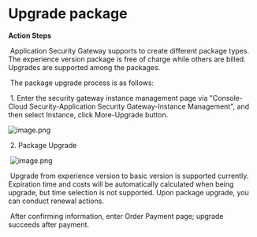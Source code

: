 # Upgrade package

**Action Steps**

​    Application Security Gateway supports to create different package types. The experience version package is free of charge while others are billed. Upgrades are supported among the packages.

​    The package upgrade process is as follows:

​    1. Enter the security gateway instance management page via "Console-Cloud Security-Application Security Gateway-Instance Management", and then select Instance, click More-Upgrade button.

![image.png](https://img1.jcloudcs.com/cms/6b83b485-88c2-4aa6-af6d-2e17bfd5f8c820180816202614.png)

​    2. Package Upgrade

​    ![image.png](https://img1.jcloudcs.com/cms/74843148-355b-457f-b3f0-8c2e434c034a20180816202932.png)

​    Upgrade from experience version to basic version is supported currently. Expiration time and costs will be automatically calculated when being upgrade, but time selection is not supported. Upon package upgrade, you can conduct renewal actions.

​     After confirming information, enter Order Payment page; upgrade succeeds after payment.